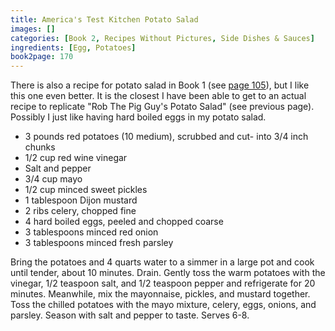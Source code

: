 ```yaml
---
title: America's Test Kitchen Potato Salad
images: []
categories: [Book 2, Recipes Without Pictures, Side Dishes & Sauces]
ingredients: [Egg, Potatoes]
book2page: 170
---
```


There is also a recipe for potato salad in Book 1 (see [page 105](Henrys_Favorite_Fish_Tacos.md)), but I like this one even better. It is the closest I have been able to get to an actual recipe to replicate "Rob The Pig Guy's Potato Salad" (see previous page). Possibly I just like having hard boiled eggs in my potato salad. 

- 3 pounds red potatoes (10 medium), scrubbed and cut- into 3/4 inch chunks
- 1/2 cup red wine vinegar
- Salt and pepper
- 3/4 cup mayo
- 1/2 cup minced sweet pickles
- 1 tablespoon Dijon mustard
- 2 ribs celery, chopped fine
- 4 hard boiled eggs, peeled and chopped coarse
- 3 tablespoons minced red onion
- 3 tablespoons minced fresh parsley

Bring the potatoes and 4 quarts water to a simmer in a large pot and cook until tender, about 10 minutes. Drain. Gently toss the warm potatoes with the vinegar, 1/2 teaspoon salt, and 1/2 teaspoon pepper and refrigerate for 20 minutes. Meanwhile, mix the mayonnaise, pickles, and mustard together. Toss the chilled potatoes with the mayo mixture, celery, eggs, onions, and parsley. Season with salt and pepper to taste. Serves 6-8.